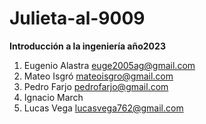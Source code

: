 # Julieta-al-9009

**Introducción a la ingeniería año2023**

1. Eugenio Alastra euge2005ag@gmail.com
2. Mateo Isgró mateoisgro@gmail.com
3. Pedro Farjo pedrofarjo@gmail.com
4. Ignacio March
5. Lucas Vega lucasvega762@gmail.com
